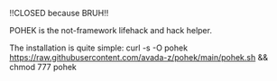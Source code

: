 !!CLOSED because BRUH!!


POHEK is the not-framework lifehack and hack helper.

The installation is quite simple: 
curl -s -O pohek https://raw.githubusercontent.com/avada-z/pohek/main/pohek.sh && chmod 777 pohek
